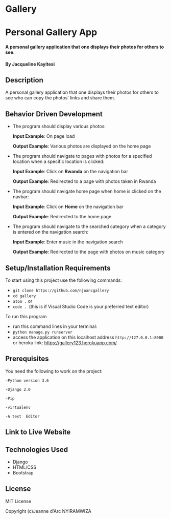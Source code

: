 # Gallery
# Personal Gallery App
#### A personal gallery application that one displays their photos for others to see.
#### By **Jacqueline Kayitesi**
## Description
A personal gallery application that one displays their photos for others to see who can copy the photos' links and share them.
## Behavior Driven Development
* The program should display various photos:

     **Input Example**: On page load

     **Output Example**: Various photos are displayed on the home page

* The program should navigate to pages with photos for a specified location when a specific location is clicked:

     **Input Example**: Click on **Rwanda** on the navigation bar

     **Output Example**: Redirected to a page with photos taken in Rwanda

* The program should navigate home page when home is clicked on the navbar:

     **Input Example**: Click on **Home** on the navigation bar

     **Output Example**: Redirected to the home page

* The program should navigate to the searched category when a category is entered on the navigation search:

    **Input Example**: Enter music in the navigation search

    **Output Example**: Redirected to the page with photos on music category

## Setup/Installation Requirements
To start using this project use the following commands:

* `git clone https://github.com/njoancgallery`
* `cd gallery`
* `atom .` or
* `code . `(this is if Visual Studio Code is your preferred text editor)

To run this program
* run this command lines in your terminal:
* `python manage.py runserver`
* access the application on this localhost address `http://127.0.0.1:8000`
or heroku link: https://gallery123.herokuapp.com/

## Prerequisites
You need the following to work on the project:

`-Python version 3.6`

`-Django 2.0`

`-Pip`

`-virtualenv`

`-A text  Editor`
## Link to Live Website


## Technologies Used
* Django
* HTML/CSS
* Bootstrap

## License
MIT License

Copyright (c)Jeanne d'Arc NYIRAMWIZA

